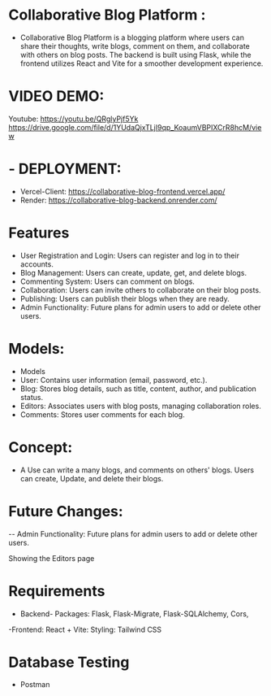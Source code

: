
# Collaborative Blog Platform : 
- Collaborative Blog Platform is a blogging platform where users can share their thoughts, write blogs, comment on them, and collaborate with others on blog posts.
The backend is built using Flask, while the frontend utilizes React and Vite for a smoother development experience. 

# VIDEO DEMO: 
Youtube: https://youtu.be/QRglyPjf5Yk
https://drive.google.com/file/d/1YUdaQjxTLjI9qp_KoaumVBPIXCrR8hcM/view

# - DEPLOYMENT: 
- Vercel-Client: https://collaborative-blog-frontend.vercel.app/
- Render: https://collaborative-blog-backend.onrender.com/

# Features
- User Registration and Login: Users can register and log in to their accounts.
- Blog Management: Users can create, update, get, and delete blogs.
- Commenting System: Users can comment on blogs.
- Collaboration: Users can invite others to collaborate on their blog posts.
- Publishing: Users can publish their blogs when they are ready.
- Admin Functionality: Future plans for admin users to add or delete other users.

# Models: 
- Models
- User: Contains user information (email, password, etc.).
- Blog: Stores blog details, such as title, content, author, and publication status.
- Editors: Associates users with blog posts, managing collaboration roles.
- Comments: Stores user comments for each blog.

# Concept: 
- A Use can write a many blogs, and comments on others' blogs. 
Users can create, Update, and delete their blogs. 

# Future Changes: 
-- Admin Functionality: Future plans for admin users to add or delete other users.

Showing the Editors page 

# Requirements 
- Backend- Packages: 
 Flask, Flask-Migrate, Flask-SQLAlchemy, Cors, 

 -Frontend: 
 React + Vite: 
 Styling: Tailwind CSS 

 # Database Testing 
 - Postman 




